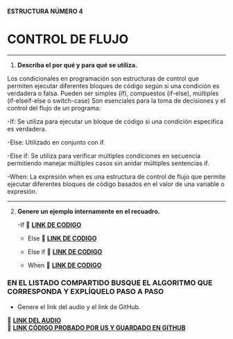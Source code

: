 #### ESTRUCTURA NÚMERO 4 
# CONTROL DE FLUJO  

---

1. **Describa el por qué y para qué se utiliza.**

  Los condicionales en programación son estructuras de control que permiten ejecutar diferentes bloques de código según si una condición es verdadera o falsa. Pueden ser simples (if), compuestos (if-else), múltiples (if-elseif-else o switch-case)
Son esenciales para la toma de decisiones y el control del flujo de un programa:


-If:
  Se utiliza para ejecutar un bloque de código si una condición especifica es verdadera.

-Else:
  Utilizado en conjunto con if.

-Else if:
  Se utiliza para verificar múltiples condiciones en secuencia permitiendo manejar múltiples casos sin anidar múltiples   sentencias if.

-When:
  La expresión when es una estructura de control de flujo que permite ejecutar diferentes bloques de código basados en el valor de una variable o expresión.

---
   
2. **Genere un ejemplo internamente en el recuadro.**  

   -If
     🔗 **[LINK DE CODIGO](https://pl.kotl.in/El33458JG?readOnly=true)** 

   - Else
       🔗 **[LINK DE CODIGO](https://pl.kotl.in/2edIczKny?readOnly=true)** 

   -  Else if
        🔗 **[LINK DE CODIGO](https://pl.kotl.in/BRRigPJSs?readOnly=true)** 

   -  When
         🔗 **[LINK DE CODIGO](https://pl.kotl.in/H8yuMCbeb?readOnly=true)** 


### EN EL LISTADO COMPARTIDO BUSQUE EL ALGORITMO QUE CORRESPONDA Y EXPLÍQUELO PASO A PASO  
- Genere el link del audio y el link de GitHub.  

🔗 **[LINK DEL AUDIO]()**  
🔗 **[LINK CÓDIGO PROBADO POR US Y GUARDADO EN GITHUB]()**
